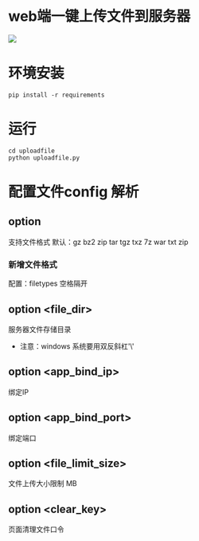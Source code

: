 web端一键上传文件到服务器
=========================
![](https://github.com/xuyonggit/uploadfile/blob/master/uploadfile/static/img/image.png)
# 环境安装
```
pip install -r requirements
```

# 运行
```
cd uploadfile
python uploadfile.py
```

# 配置文件config 解析
## option <filetypes>
支持文件格式
默认：gz bz2 zip tar tgz txz 7z war txt zip
### 新增文件格式
配置：filetypes 空格隔开
## option <file_dir>
服务器文件存储目录
* 注意：windows 系统要用双反斜杠'\\\'
## option <app_bind_ip>
绑定IP
## option <app_bind_port>
绑定端口
## option <file_limit_size>
文件上传大小限制 MB
## option <clear_key>
页面清理文件口令
